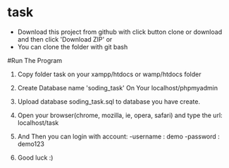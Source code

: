 # task
- Download this project from github with click button clone or download and then click 'Download ZIP' or
- You can clone the folder with git bash

#Run The Program
1. Copy folder task on your xampp/htdocs or wamp/htdocs folder
2. Create Database name 'soding_task' On Your localhost/phpmyadmin
3. Upload database soding_task.sql to database you have create.
4. Open your browser(chrome, mozilla, ie, opera, safari) and type the url: localhost/task
5. And Then you can login with account:
   -username : demo
   -password : demo123
   
6. Good luck :)
